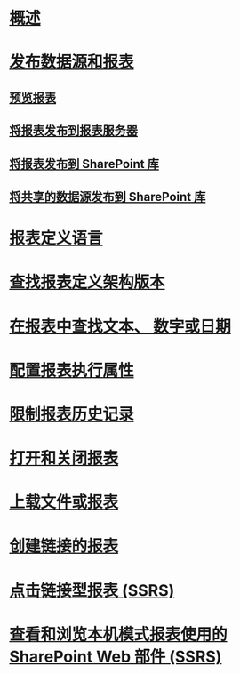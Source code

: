 # [概述](reporting-services-reports-ssrs.md)  
# [发布数据源和报表](publishing-data-sources-and-reports.md)  
## [预览报表](previewing-reports.md)  
## [将报表发布到报表服务器](publishing-reports-to-a-report-server.md)  
## [将报表发布到 SharePoint 库](publish-a-report-to-a-sharepoint-library.md)  
## [将共享的数据源发布到 SharePoint 库](publish-a-shared-data-source-to-a-sharepoint-library.md)  
# [报表定义语言](report-definition-language-ssrs.md)  
# [查找报表定义架构版本](find-the-report-definition-schema-version-ssrs.md)  
# [在报表中查找文本、 数字或日期](find-text-numbers-or-dates-in-a-report.md)  
# [配置报表执行属性](configure-execution-properties-for-a-report-report-manager.md)  
# [限制报表历史记录](limit-report-history-report-manager.md)  
# [打开和关闭报表](open-and-close-a-report-report-manager.md)  
# [上载文件或报表](upload-a-file-or-report-report-manager.md)  
# [创建链接的报表](create-a-linked-report.md)  
# [点击链接型报表 (SSRS)](clickthrough-reports-ssrs.md)  
# [查看和浏览本机模式报表使用的 SharePoint Web 部件 (SSRS)](view-and-explore-native-mode-reports-using-sharepoint-web-parts-ssrs.md)  
